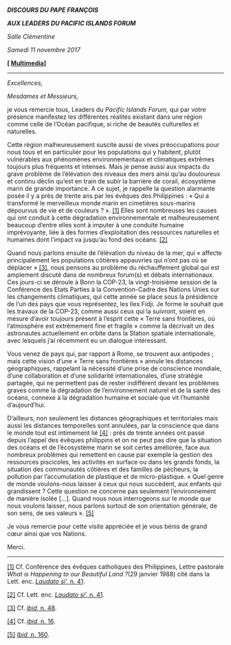 ***DISCOURS DU PAPE FRANÇOIS***

***AUX LEADERS DU PACIFIC ISLANDS FORUM***

*Salle Clémentine*

*Samedi 11 novembre 2017*

**[ [Multimedia](http://w2.vatican.va/content/francesco/fr/events/event.dir.html/content/vaticanevents/fr/2017/11/11/leaders-pacificislandsforumsecretariat.html)]**

* * *

*Excellences,*

*Mesdames et Messieurs,*

je vous remercie tous, Leaders du *Pacific Islands Forum,* qui par votre présence manifestez les différentes réalités existant dans une région comme celle de l’Océan pacifique, si riche de beautés culturelles et naturelles.

Cette région malheureusement suscite aussi de vives préoccupations pour nous tous et en particulier pour les populations qui y habitent, plutôt vulnérables aux phénomènes environnementaux et climatiques extrêmes toujours plus fréquents et intenses. Mais je pense aussi aux impacts du grave problème de l’élévation des niveaux des mers ainsi qu’au douloureux et continu déclin qu’est en train de subir la barrière de corail, écosystème marin de grande importance. A ce sujet, je rappelle la question alarmante posée il y a près de trente ans par les évêques des Philippines : « Qui a transformé le merveilleux monde marin en cimetières sous-marins dépourvus de vie et de couleurs ? ». [[1]](#_ftn1 "") Elles sont nombreuses les causes qui ont conduit à cette dégradation environnementale et malheureusement beaucoup d’entre elles sont à imputer à une conduite humaine imprévoyante, liée à des formes d’exploitation des ressources naturelles et humaines dont l’impact va jusqu’au fond des océans. [[2]](#_ftn2 "")

Quand nous parlons ensuite de l’élévation du niveau de la mer, qui « affecte principalement les populations côtières appauvries qui n’ont pas où se déplacer » [[3]](#_ftn3 ""), nous pensons au problème du réchauffement global qui est amplement discuté dans de nombreux forum(s) et débats internationaux. Ces jours-ci se déroule à Bonn la COP-23, la vingt-troisième session de la Conférence des Etats Parties à la Convention-Cadre des Nations Unies sur les changements climatiques, qui cette année se place sous la présidence de l’un des pays que vous représentez, les Iles Fidji. Je forme le souhait que les travaux de la COP-23, comme aussi ceux qui la suivront, soient en mesure d’avoir toujours présent à l’esprit cette « Terre sans frontières, où l’atmosphère est extrêmement fine et fragile » comme la décrivait un des astronautes actuellement en orbite dans la Station spatiale internationale, avec lesquels j’ai récemment eu un dialogue intéressant.

Vous venez de pays qui, par rapport à Rome, se trouvent aux antipodes ; mais cette vision d’une « Terre sans frontières » annule les distances géographiques, rappelant la nécessité d’une prise de conscience mondiale, d’une collaboration et d’une solidarité internationales, d’une stratégie partagée, qui ne permettent pas de rester indifférent devant les problèmes graves comme la dégradation de l’environnement naturel et de la santé des océans, connexe à la dégradation humaine et sociale que vit l’humanité d’aujourd’hui.

D’ailleurs, non seulement les distances géographiques et territoriales mais aussi les distances temporelles sont annulées, par la conscience que dans le monde tout est intimement lié [[4]](#_ftn4 "") : près de trente années ont passé depuis l’appel des évêques philippins et on ne peut pas dire que la situation des océans et de l’écosystème marin se soit certes améliorée, face aux nombreux problèmes qui remettent en cause par exemple la gestion des ressources piscicoles, les activités en surface ou dans les grands fonds, la situation des communautés côtières et des familles de pécheurs, la pollution par l’accumulation de plastique et de micro-plastique. « Quel genre de monde voulons-nous laisser à ceux qui nous succèdent, aux enfants qui grandissent ? Cette question ne concerne pas seulement l’environnement de manière isolée […]. Quand nous nous interrogeons sur le monde que nous voulons laisser, nous parlons surtout de son orientation générale, de son sens, de ses valeurs ». [[5]](#_ftn5 "")

Je vous remercie pour cette visite appréciée et je vous bénis de grand cœur ainsi que vos Nations.

Merci.

* * *

[[1]](#_ftnref1 "") Cf. Conférence des évêques catholiques des Philippines, Lettre pastorale *What is Happening to our Beautiful Land ?*(29 janvier 1988) cité dans la Lett. enc. [*Laudato si’,* n. 41](http://w2.vatican.va/content/francesco/fr/encyclicals/documents/papa-francesco_20150524_enciclica-laudato-si.html#41.).

[[2]](#_ftnref2 "") Cf. Lett. enc. [*Laudato si’,* n. 41](http://w2.vatican.va/content/francesco/fr/encyclicals/documents/papa-francesco_20150524_enciclica-laudato-si.html#41.).

[[3]](#_ftnref3 "") Cf. [*ibid*, n. 48](http://w2.vatican.va/content/francesco/fr/encyclicals/documents/papa-francesco_20150524_enciclica-laudato-si.html#48.).

[[4]](#_ftnref4 "") Cf. [*ibid*, n. 16](http://w2.vatican.va/content/francesco/fr/encyclicals/documents/papa-francesco_20150524_enciclica-laudato-si.html#16.).

[[5]](#_ftnref5 "") [*Ibid*, n. 160](http://w2.vatican.va/content/francesco/fr/encyclicals/documents/papa-francesco_20150524_enciclica-laudato-si.html#160.).